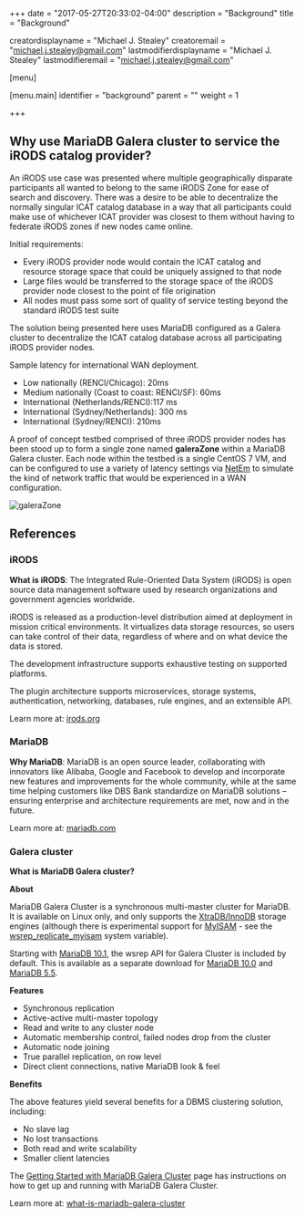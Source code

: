 +++
date = "2017-05-27T20:33:02-04:00"
description = "Background"
title = "Background"

creatordisplayname = "Michael J. Stealey" creatoremail = "michael.j.stealey@gmail.com" lastmodifierdisplayname = "Michael J. Stealey" lastmodifieremail = "michael.j.stealey@gmail.com"

[menu]

  [menu.main]
    identifier = "background"
    parent = ""
    weight = 1

+++

## Why use MariaDB Galera cluster to service the iRODS catalog provider?

An iRODS use case was presented where multiple geographically disparate participants all wanted to belong to the same iRODS Zone for ease of search and discovery. There was a desire to be able to decentralize the normally singular ICAT catalog database in a way that all participants could make use of whichever ICAT provider was closest to them without having to federate iRODS zones if new nodes came online.

Initial requirements:

- Every iRODS provider node would contain the ICAT catalog and resource storage space that could be uniquely assigned to that node
- Large files would be transferred to the storage space of the iRODS provider node closest to the point of file origination
- All nodes must pass some sort of quality of service testing beyond the standard iRODS test suite

The solution being presented here uses MariaDB configured as a Galera cluster to decentralize the ICAT catalog database across all participating iRODS provider nodes.

Sample latency for international WAN deployment.

- Low nationally (RENCI/Chicago): 20ms
- Medium nationally (Coast to coast: RENCI/SF): 60ms
- International (Netherlands/RENCI):117 ms
- International (Sydney/Netherlands): 300 ms
- International (Sydney/RENCI): 210ms

A proof of concept testbed comprised of three iRODS provider nodes has been stood up to form a single zone named **galeraZone** within a MariaDB Galera cluster. Each node within the testbed is a single CentOS 7 VM, and can be configured to use a variety of latency settings via [NetEm](http://man7.org/linux/man-pages/man8/tc-netem.8.html) to simulate the kind of network traffic that would be experienced in a WAN configuration.

![galeraZone]({{<baseurl>}}/images/galerazone.png)


## References

### iRODS

**What is iRODS**: The Integrated Rule-Oriented Data System (iRODS) is open source data management software used by research organizations and government agencies worldwide.

iRODS is released as a production-level distribution aimed at deployment in mission critical environments. It virtualizes data storage resources, so users can take control of their data, regardless of where and on what device the data is stored.

The development infrastructure supports exhaustive testing on supported platforms.

The plugin architecture supports microservices, storage systems, authentication, networking, databases, rule engines, and an extensible API.

Learn more at: [irods.org](https://irods.org)

### MariaDB

**Why MariaDB**: MariaDB is an open source leader, collaborating with innovators like Alibaba, Google and Facebook to develop and incorporate new features and improvements for the whole community, while at the same time helping customers like DBS Bank standardize on MariaDB solutions – ensuring enterprise and architecture requirements are met, now and in the future.

Learn more at: [mariadb.com](https://mariadb.com)

### Galera cluster

**What is MariaDB Galera cluster?**

**About**

MariaDB Galera Cluster is a synchronous multi-master cluster for MariaDB. It is available on Linux only, and only supports the [XtraDB/InnoDB](https://mariadb.com/kb/en/xtradb-and-innodb/) storage engines (although there is experimental support for [MyISAM](https://mariadb.com/kb/en/myisam/) - see the [wsrep_replicate_myisam](https://mariadb.com/kb/en/galera-cluster-system-variables/#wsrep_replicate_myisam) system variable).

Starting with [MariaDB 10.1](https://mariadb.com/kb/en/what-is-mariadb-101/), the wsrep API for Galera Cluster is included by default. This is available as a separate download for [MariaDB 10.0](https://mariadb.com/kb/en/what-is-mariadb-100/) and [MariaDB 5.5](https://mariadb.com/kb/en/what-is-mariadb-55/).

**Features**

- Synchronous replication
- Active-active multi-master topology
- Read and write to any cluster node
- Automatic membership control, failed nodes drop from the cluster
- Automatic node joining
- True parallel replication, on row level
- Direct client connections, native MariaDB look & feel

**Benefits**

The above features yield several benefits for a DBMS clustering solution, including:

- No slave lag
- No lost transactions
- Both read and write scalability
- Smaller client latencies

The [Getting Started with MariaDB Galera Cluster](https://mariadb.com/kb/en/getting-started-with-mariadb-galera-cluster/) page has instructions on how to get up and running with MariaDB Galera Cluster.

Learn more at: [what-is-mariadb-galera-cluster](https://mariadb.com/kb/en/mariadb/what-is-mariadb-galera-cluster/)
